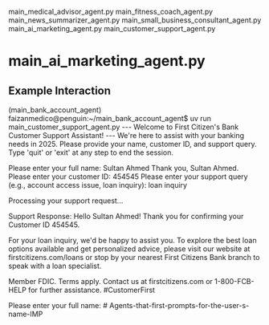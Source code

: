 main_medical_advisor_agent.py
main_fitness_coach_agent.py
main_news_summarizer_agent.py
main_small_business_consultant_agent.py
main_ai_marketing_agent.py
main_customer_support_agent.py
# main_ai_marketing_agent.py

## Example Interaction
(main_bank_account_agent) faizanmedico@penguin:~/main_bank_account_agent$ uv run main_customer_support_agent.py
--- Welcome to First Citizen's Bank Customer Support Assistant! ---
We're here to assist with your banking needs in 2025.
Please provide your name, customer ID, and support query.
Type 'quit' or 'exit' at any step to end the session.

Please enter your full name: Sultan Ahmed
Thank you, Sultan Ahmed. Please enter your customer ID: 454545
Please enter your support query (e.g., account access issue, loan inquiry): loan inquiry

Processing your support request...

Support Response: Hello Sultan Ahmed! Thank you for confirming your Customer ID 454545.

For your loan inquiry, we'd be happy to assist you. To explore the best loan options available and get personalized advice, please visit our website at firstcitizens.com/loans or stop by your nearest First Citizens Bank branch to speak with a loan specialist.

Member FDIC. Terms apply. Contact us at firstcitizens.com or 1-800-FCB-HELP for further assistance. #CustomerFirst

Please enter your full name: # Agents-that-first-prompts-for-the-user-s-name-IMP
